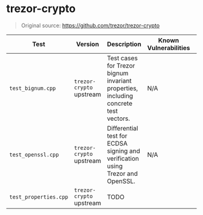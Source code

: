# trezor-crypto

> Original source: https://github.com/trezor/trezor-crypto

| Test                  | Version                  | Description                                                                          | Known Vulnerabilities |   |
|-----------------------|--------------------------|--------------------------------------------------------------------------------------|-----------------------|---|
| `test_bignum.cpp`     | `trezor-crypto` upstream |  Test cases for Trezor bignum invariant properties, including concrete test vectors. | N/A                   |   |
| `test_openssl.cpp`    | `trezor-crypto` upstream | Differential test for ECDSA signing and verification using Trezor and OpenSSL.       | N/A                   |   |
| `test_properties.cpp` | `trezor-crypto` upstream | TODO                                                                                 |                       |   |
